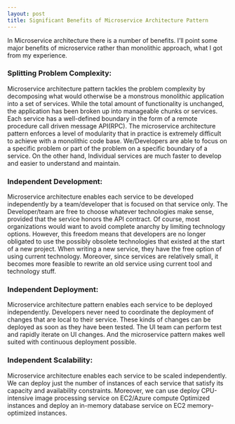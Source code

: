 ```yaml
---
layout: post
title: Significant Benefits of Microservice Architecture Pattern
---
```


In Microservice architecture there is a number of benefits. I’ll point some major benefits of microservice rather than monolithic approach, what I got from my experience.


### Splitting Problem Complexity:
Microservice architecture pattern tackles the problem complexity by decomposing what would otherwise be a monstrous monolithic application into a set of services. While the total amount of functionality is unchanged, the application has been broken up into manageable chunks or services. Each service has a well-defined boundary in the form of a remote procedure call driven message API(RPC). The microservice architecture pattern enforces a level of modularity that in practice is extremely difficult to achieve with a monolithic code base. We/Developers are able to focus on a specific problem or part of the problem on a specific boundary of a service. On the other hand, Individual services are much faster to develop and easier to understand and maintain.

### Independent Development: 
Microservice architecture enables each service to be developed independently by a team/developer that is focused on that service only. The Developer/team are free to choose whatever technologies make sense, provided that the service honors the API contract. Of course, most organizations would want to avoid complete anarchy by limiting technology options. However, this freedom means that developers are no longer obligated to use the possibly obsolete technologies that existed at the start of a new project. When writing a new service, they have the free option of using current technology. Moreover, since services are relatively small, it becomes more feasible to rewrite an old service using current tool and technology stuff.

### Independent Deployment: 
Microservice architecture pattern enables each service to be deployed independently. Developers never need to coordinate the deployment of changes that are local to their service. These kinds of changes can be deployed as soon as they have been tested. The UI team can perform test and rapidly iterate on UI changes. And the microservice pattern makes well suited with continuous deployment possible.

### Independent Scalability: 
Microservice architecture enables each service to be scaled independently. We can deploy just the number of instances of each service that satisfy its capacity and availability constraints. Moreover, we can use deploy CPU-intensive image processing service on EC2/Azure compute Optimized instances and deploy an in-memory database service on EC2 memory-optimized instances.
